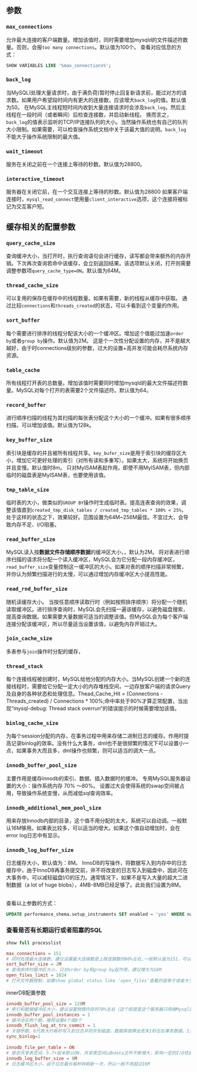 ## 参数
### `max_connections`
允许最大连接的客户端数量。增加该值时，同时需要增加mysqld的文件描述符数量。否则，会报`too many connections`。默认值为100个。
查看对应信息的方式：
```sql
SHOW VARIABLES LIKE '%max_connections%';
```

### `back_log`
当MySQL(处理大量请求时，由于满负荷)暂时停止回复新请求前，能过对方的请求数。如果用户希望段时间内有更大的连接数，应该增大`back_log`的值。默认值为50。
在MySQL主线程短时间内收到大量连接请求时会涉及`back_log`，然后主线程在一段时间（或者瞬间）后检查连接数，并启动新线程。
换而言之，`back_log`的值表示监听的TCP/IP连接队列的大小。当然操作系统也有自己的队列大小限制。如果需要，可以检查操作系统文档中关于该最大值的说明。`back_log`不能大于操作系统限制的最大值。

### `wait_timeout`
服务在关闭之前在一个连接上等待的秒数。默认值为28800。

### `interactive_timeout`
服务器在关闭它前，在一个交互连接上等待的秒数。默认值为28800
如果客户端连接时，`mysql_read_connect`使用量`client_interactive`选项，这个连接将被标记为交互客户短。


## 缓存相关的配置参数
### `query_cache_size`
查询缓冲大小，当打开时，执行查询语句会进行缓存，读写都会带来额外的内存开销。下次再次查询若命中该缓存，会立刻返回结果。该选项默认关闭，打开则需要调整参数项`query_cache_type=ON`。默认值为64M。

### `thread_cache_size`
可以复用的保存在缓存中的线程数量。如果有需要，新的线程从缓存中获取。
通过比较`connections`和`threads_created`的状态，可以卡看到这个变量的作用。

### `sort_buffer`
每个需要进行排序的线程分配该大小的一个缓冲区。增加这个值能过加速`order by`或者`group by`操作。默认值为2M。
这是个一次性分配设置的内存，并不是越大越好，由于时connections级别的参数，过大的设置+高并发可能会耗尽系统内存资源。

### `table_cache`
所有线程打开表的总数量。增加该值时需要同时增加mysqld的最大文件描述符数量。MySQL对每个打开的表需要2个文件描述符。默认值为64。

### `record_buffer`
进行顺序扫描的线程为其扫描的每张表分配这个大小的一个缓冲。如果有很多顺序扫描，可以增加该值。默认值为128k。

### `key_buffer_size`
索引块是缓存的并且被所有线程共享。`key_bufer_size`是用于索引块的缓存区大小，增加它可更好处理的索引（对所有读和多重写）。如果太大，系统将开始换页并且变慢。默认值时8m。
只对MyISAM表起作用。即使不用MyISAM表，但内部临时的磁盘表是MyISAM表，也要使用该值。

### `tmp_table_size`
临时表的大小，做类似的`GROUP BY`操作时生成临时表。提高连表查询的效果，调整该值直到`created_tmp_disk_tables / created_tmp_tables * 100% < 25%`，处于这样的状态之下，效果较好。范围设置为64M~256M最佳。不宜过大，会导致内存不足、I/O阻塞。

### `read_buffer_size`
MySQL读入按**数据文件存储顺序数据**的缓冲区大小，，默认为2M。
将对表进行顺序扫描的请求将分配一个读入缓冲区，MySQL会为它分配一段内存缓冲区，`read_buffer_size`变量控制这一缓冲区的大小。如果对表的顺序扫描非常频繁，并你认为频繁扫描进行的太慢，可以通过增加内存缓冲区大小提高性能。

### `read_rnd_buffer_size`
随机读缓存大小。
当按任意顺序读取行时（例如按照排序顺序）将分配一个随机读取缓冲区。进行排序查询时，MySQL会先扫描一遍该缓存，以避免磁盘搜索，提高查询数据。如果需要大量数据可适当的调整该值。但MySQL会为每个客户端连接分配该缓冲区，所以尽量适当设置该值，以避免内存开销过大。

### `join_cache_size`
多表参与`join`操作时分配的缓存，

### `thread_stack`
每个连接线程被创建时，MySQL给他分配的内存大小。当MySQL创建一个新的连接线程时，需要给它分配一定大小的内存堆栈空间，一边存放客户端的请求Query及自身的各种状态和处理信息。Thead_Cache_Hit = (Connections - Threads_created) / Connections * 100%;命中率处于90%才算正常配置，当出现“mysql-debug: Thread stack overrun“的错误提示的时候需要增加该值。

### `binlog_cache_size`
为每个session分配的内存，在事务过程中用来存储二进制日志的缓存。作用时提高记录binlog的效率。没有什么大事务，dml也不是很频繁的情况下可以设置小一点，如果事务大而且多，dml操作也频繁，则可以适当的调大一点。

### `innodb_buffer_pool_size`
主要作用是缓存innodb的索引、数据、插入数据时的缓冲。
专用MySQL服务器设置的大小：操作系统内存 70% ～80%。
设置过大会使得系统的swap空间被占用，导致操作系统变慢，从而减低sql查询效率。

### `innodb_additional_mem_pool_size`
用来存放Innodb内部的目录，这个值不用分配的太大，系统可以自动调。一般默认16M够用。如果表比较多，可以适当的增大。如果这个值自动增加时，会在error log日志中有显示。
### `innodb_log_buffer_size`
日志缓存大小，默认值为：8M。
InnoDB的写操作，将数据写入到内存中的日志缓存中，由于InnoDB再事务提交前，并不将改变的日志写入到磁盘中，因此可在大事务中，可以减轻磁盘I/O的压力。通常情况下，如果不是写入大量的超大二进制数据（a lot of huge blobs），4MB-8MB已经足够了。此处我们设置为8M。

## 
查看以上参数的方式：
```sql
UPDATE performance_shema.setup_instruments SET enabled = 'yes' WHERE name LIKE 'memory%'
```

### 查看是否有长期运行或者阻塞的SQL
```sql
show full processlist
```


```conf
max_connections = 151
# 同时处理最大连接数，建议设置最大连接数是上限连接数的80%左右,一般默认值为151，可以做适当调整。
sort_buffer_size = 2M
# 查询排序时缓冲区大小，只对order by和group by起作用，建议增大为16M
open_files_limit = 1024 
# 打开文件数限制，如果show global status like 'open_files'查看的值等于或者大于open_files_limit值时，程序会无法连接数据库或卡死
```

innerDB配置参数
```conf
innodb_buffer_pool_size = 128M
# 索引和数据缓冲区大小，建议设置物理内存的70%左右（这个前提是这个服务器只用做Mysql数据库服务器）
innodb_buffer_pool_instances = 1    
# 缓冲池实例个数，推荐设置4个或8个
innodb_flush_log_at_trx_commit = 1  
# 关键参数，0代表大约每秒写入到日志并同步到磁盘，数据库故障会丢失1秒左右事务数据。1为每执行一条SQL后写入到日志并同步到磁盘，I/O开销大，执行完SQL要等待日志读写，效率低。2代表只把日志写入到系统缓存区，再每秒同步到磁盘，效率很高，如果服务器故障，才会丢失事务数据。对数据安全性要求不是很高的推荐设置2，性能高，修改后效果明显。
sync_binlog=1
 
innodb_file_per_table = ON  
# 是否共享表空间，5.7+版本默认ON，共享表空间idbdata文件不断增大，影响一定的I/O性能。建议开启独立表空间模式，每个表的索引和数据都存在自己独立的表空间中，可以实现单表在不同数据库中移动。
innodb_log_buffer_size = 8M  
# 日志缓冲区大小，由于日志最长每秒钟刷新一次，所以一般不用超过16M 
```